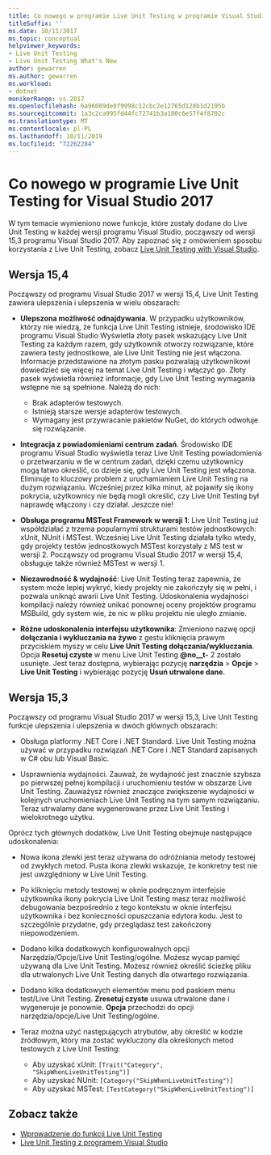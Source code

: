 ```yaml
---
title: Co nowego w programie Live Unit Testing w programie Visual Studio 2017
titleSuffix: ''
ms.date: 10/11/2017
ms.topic: conceptual
helpviewer_keywords:
- Live Unit Testing
- Live Unit Testing What's New
author: gewarren
ms.author: gewarren
ms.workload:
- dotnet
monikerRange: vs-2017
ms.openlocfilehash: 6a96089de8f9998c12cbc2e12765d128b1d2195b
ms.sourcegitcommit: 1a3c2ca995fd44fc72741b3a100c6e57f4f8702c
ms.translationtype: MT
ms.contentlocale: pl-PL
ms.lasthandoff: 10/11/2019
ms.locfileid: "72262284"
---
```

# <a name="whats-new-in-live-unit-testing-for-visual-studio-2017"></a>Co nowego w programie Live Unit Testing for Visual Studio 2017

W tym temacie wymieniono nowe funkcje, które zostały dodane do Live Unit Testing w każdej wersji programu Visual Studio, począwszy od wersji 15,3 programu Visual Studio 2017. Aby zapoznać się z omówieniem sposobu korzystania z Live Unit Testing, zobacz [Live Unit Testing with Visual Studio](live-unit-testing.md).

## <a name="version-154"></a>Wersja 15,4

Począwszy od programu Visual Studio 2017 w wersji 15,4, Live Unit Testing zawiera ulepszenia i ulepszenia w wielu obszarach:

- **Ulepszona możliwość odnajdywania**. W przypadku użytkowników, którzy nie wiedzą, że funkcja Live Unit Testing istnieje, środowisko IDE programu Visual Studio Wyświetla złoty pasek wskazujący Live Unit Testing za każdym razem, gdy użytkownik otworzy rozwiązanie, które zawiera testy jednostkowe, ale Live Unit Testing nie jest włączona. Informacje przedstawione na złotym pasku pozwalają użytkownikowi dowiedzieć się więcej na temat Live Unit Testing i włączyć go. Złoty pasek wyświetla również informacje, gdy Live Unit Testing wymagania wstępne nie są spełnione. Należą do nich:

  - Brak adapterów testowych.
  - Istnieją starsze wersje adapterów testowych.
  - Wymagany jest przywracanie pakietów NuGet, do których odwołuje się rozwiązanie.

- **Integracja z powiadomieniami centrum zadań**. Środowisko IDE programu Visual Studio wyświetla teraz Live Unit Testing powiadomienia o przetwarzaniu w tle w centrum zadań, dzięki czemu użytkownicy mogą łatwo określić, co dzieje się, gdy Live Unit Testing jest włączona. Eliminuje to kluczowy problem z uruchamianiem Live Unit Testing na dużym rozwiązaniu. Wcześniej przez kilka minut, aż pojawiły się ikony pokrycia, użytkownicy nie będą mogli określić, czy Live Unit Testing był naprawdę włączony i czy działał. Jeszcze nie!

- **Obsługa programu MSTest Framework w wersji 1**: Live Unit Testing już współdziałać z trzema popularnymi strukturami testów jednostkowych: xUnit, NUnit i MSTest. Wcześniej Live Unit Testing działała tylko wtedy, gdy projekty testów jednostkowych MSTest korzystały z MS test w wersji 2. Począwszy od programu Visual Studio 2017 w wersji 15,4, obsługuje także również MSTest w wersji 1.

- **Niezawodność & wydajność**: Live Unit Testing teraz zapewnia, że system może lepiej wykryć, kiedy projekty nie zakończyły się w pełni, i pozwala uniknąć awarii Live Unit Testing. Udoskonalenia wydajności kompilacji należy również unikać ponownej oceny projektów programu MSBuild, gdy system wie, że nic w pliku projektu nie uległo zmianie.

- **Różne udoskonalenia interfejsu użytkownika**:  Zmieniono nazwę opcji **dołączania i wykluczania na żywo** z gestu kliknięcia prawym przyciskiem myszy w celu **Live Unit Testing dołączania/wykluczania**. Opcja **Resetuj czyste** w menu Live Unit Testing **@no__t-** 2 zostało usunięte. Jest teraz dostępna, wybierając pozycję **narzędzia** > **Opcje** > **Live Unit Testing** i wybierając pozycję **Usuń utrwalone dane**.

## <a name="version-153"></a>Wersja 15,3

Począwszy od programu Visual Studio 2017 w wersji 15,3, Live Unit Testing funkcje ulepszenia i ulepszenia w dwóch głównych obszarach:

- Obsługa platformy .NET Core i .NET Standard. Live Unit Testing można używać w przypadku rozwiązań .NET Core i .NET Standard zapisanych w C# obu lub Visual Basic.

- Usprawnienia wydajności. Zauważ, że wydajność jest znacznie szybsza po pierwszej pełnej kompilacji i uruchomieniu testów w obszarze Live Unit Testing. Zauważysz również znaczące zwiększenie wydajności w kolejnych uruchomieniach Live Unit Testing na tym samym rozwiązaniu. Teraz utrwalamy dane wygenerowane przez Live Unit Testing i wielokrotnego użytku.

Oprócz tych głównych dodatków, Live Unit Testing obejmuje następujące udoskonalenia:

- Nowa ikona zlewki jest teraz używana do odróżniania metody testowej od zwykłych metod. Pusta ikona zlewki wskazuje, że konkretny test nie jest uwzględniony w Live Unit Testing.

- Po kliknięciu metody testowej w oknie podręcznym interfejsie użytkownika ikony pokrycia Live Unit Testing masz teraz możliwość debugowania bezpośrednio z tego kontekstu w oknie interfejsu użytkownika i bez konieczności opuszczania edytora kodu. Jest to szczególnie przydatne, gdy przeglądasz test zakończony niepowodzeniem.

- Dodano kilka dodatkowych konfigurowalnych opcji Narzędzia/Opcje/Live Unit Testing/ogólne. Możesz wycap pamięć używaną dla Live Unit Testing. Możesz również określić ścieżkę pliku dla utrwalonych Live Unit Testing danych dla otwartego rozwiązania.

- Dodano kilka dodatkowych elementów menu pod paskiem menu test/Live Unit Testing. **Zresetuj czyste** usuwa utrwalone dane i wygeneruje je ponownie. **Opcja** przechodzi do opcji narzędzia/opcje/Live Unit Testing/ogólne.

- Teraz można użyć następujących atrybutów, aby określić w kodzie źródłowym, który ma zostać wykluczony dla określonych metod testowych z Live Unit Testing:

  - Aby uzyskać xUnit: `[Trait("Category", "SkipWhenLiveUnitTesting")]`
  - Aby uzyskać NUnit: `[Category("SkipWhenLiveUnitTesting")]`
  - Aby uzyskać MSTest: `[TestCategory("SkipWhenLiveUnitTesting")]`

## <a name="see-also"></a>Zobacz także

- [Wprowadzenie do funkcji Live Unit Testing](live-unit-testing-intro.md)
- [Live Unit Testing z programem Visual Studio](live-unit-testing.md)
